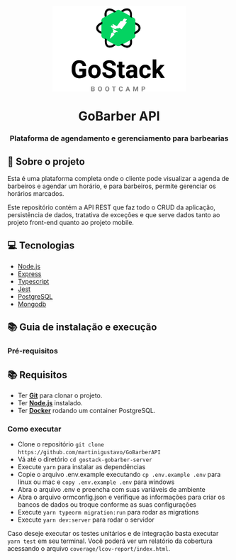 <p align="center">
    <img width="300" align="center" src=".github/gostack.svg">
</p>

<h1 align="center">
    GoBarber API
</h1>

<h3 align="center">
Plataforma de agendamento e gerenciamento para barbearias
</h3>

## :rocket: Sobre o projeto

<p>
Esta é uma plataforma completa onde o cliente pode visualizar a agenda de barbeiros e agendar um horário,
e para barbeiros, permite gerenciar os horários marcados.
</p>
<p>
Este repositório contém a API REST que faz todo o CRUD da aplicação, persistência de dados, tratativa de exceções e que serve dados tanto ao projeto front-end quanto ao projeto mobile.
</p>

## :computer: Tecnologias

- [Node.js](https://nodejs.org/en/)
- [Express](https://expressjs.com/pt-br/)
- [Typescript](https://www.typescriptlang.org/)
- [Jest](https://jestjs.io/)
- [PostgreSQL](https://www.postgresql.org/)
- [Mongodb](https://www.mongodb.com/)

## :books: Guia de instalação e execução

### Pré-requisitos

## :books: Requisitos

- Ter [**Git**](https://git-scm.com/) para clonar o projeto.
- Ter [**Node.js**](https://nodejs.org/en/) instalado.
- Ter [**Docker**](https://www.docker.com/) rodando um container PostgreSQL.

### Como executar

- Clone o repositório `git clone https://github.com/martinigustavo/GoBarberAPI`
- Vá até o diretório `cd gostack-gobarber-server`
- Execute `yarn` para instalar as dependências
- Copie o arquivo .env.example executando `cp .env.example .env` para linux ou mac e `copy .env.example .env` para windows
- Abra o arquivo .env e preencha com suas variáveis de ambiente
- Abra o arquivo ormconfig.json e verifique as informações para criar os bancos de dados ou troque conforme as suas configurações
- Execute `yarn typeorm migration:run` para rodar as migrations
- Execute `yarn dev:server` para rodar o servidor

Caso deseje executar os testes unitários e de integração basta executar `yarn test` em seu terminal. Você poderá ver um relatório da cobertura acessando o arquivo `coverage/lcov-report/index.html`.
